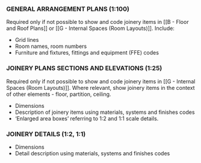 ### GENERAL ARRANGEMENT PLANS (1:100)

Required only if not possible to show and code joinery items in [[B - Floor and Roof Plans]] or [[G - Internal Spaces (Room Layouts)]].
Include:
-   Grid lines
-   Room names, room numbers
-   Furniture and fixtures, fittings and equipment (FFE) codes

### JOINERY PLANS SECTIONS AND ELEVATIONS (1:25)

Required only if not possible to show and code joinery items in [[G - Internal Spaces (Room Layouts)]]. Where relevant, show joinery items in the context of other elements - floor, partition, ceiling.
-   Dimensions
-   Description of joinery items using materials, systems and finishes codes
-   ‘Enlarged area boxes’ referring to 1:2 and 1:1 scale details.

### JOINERY DETAILS (1:2, 1:1)

-   Dimensions
-   Detail description using materials, systems and finishes codes